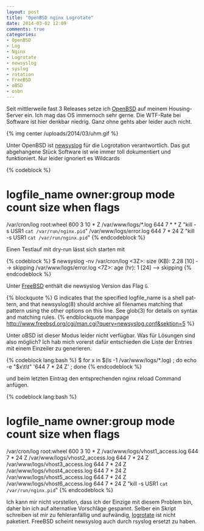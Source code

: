 ```yaml
---
layout: post
title: "OpenBSD nginx Logrotate"
date: 2014-03-02 12:09
comments: true
categories:
- OpenBSD
- Log
- Nginx
- Logrotate
- newsyslog
- syslog
- rotation
- FreeBSD
- oBSD
- osbn
---
```


Seit mittlerweile fast 3 Releases setze ich [OpenBSD](http://openbsd.org) auf
meinem Housing-Server ein. Ich mag das OS immernoch sehr gerne. Die WTF-Rate bei
Software ist hier denkbar niedrig. Ganz ohne gehts aber leider auch nicht.

{% img center /uploads/2014/03/uhm.gif %}

Unter OpenBSD ist [newsyslog](http://www.weird.com/~woods/projects/newsyslog.html)
für die Logrotation verantwortlich. Das gut abgehangene Stück Software ist wie
immer toll dokumentiert und funktioniert. Nur leider ignoriert es Wildcards

{% codeblock %}
# logfile_name      owner:group     mode count size when  flags
/var/cron/log       root:wheel  600  3     10   *     Z
/var/www/logs/*.log             644  7     *    *     Z "kill -s USR1 `cat /var/run/nginx.pid`"
/var/www/logs/error.log         644  7     *    24    Z "kill -s USR1 `cat /var/run/nginx.pid`"
{% endcodeblock %}

Einen Testlauf mit dry-run lässt sich starten mit

{% codeblock %}
$ newsyslog -nv
/var/cron/log <3Z>: size (KB): 2.28 [10] --> skipping
/var/www/logs/error.log <7Z>: age (hr): 1 [24] --> skipping
{% endcodeblock %}

Unter [FreeBSD](http://www.freebsd.org/cgi/man.cgi?query=newsyslog.conf&sektion=5)
enthält die newsyslog Version das Flag `G`.

{% blockquote %}
G   indicates that the specified logfile_name is a shell pat-
    tern, and that newsyslog(8) should archive all filenames
    matching that pattern using the other options on this
    line.  See glob(3) for details on syntax and matching
    rules.
{% endblockquote manpage http://www.freebsd.org/cgi/man.cgi?query=newsyslog.conf&sektion=5 %}

Unter oBSD ist dieser Modus leider nicht verfügbar. Was für Lösungen sind also möglich? Ich hab mich
vorerst dafür entschieden die Liste der Entries mit einem Einzeiler zu
generieren.

{% codeblock lang:bash %}
$ for x in $(ls -1 /var/www/logs/*.log) ; do echo -e "$x\t\t" '644  7     *    24    Z' ; done
{% endcodeblock %}

und beim letzten Eintrag den entsprechenden nginx reload Command anfügen.

{% codeblock lang:bash %}
# logfile_name           owner:group mode count size when  flags
/var/cron/log            root:wheel  600  3     10   *     Z
/var/www/logs/vhost1_access.log      644  7     *    24    Z
/var/www/logs/vhost2_access.log      644  7     *    24    Z
/var/www/logs/vhost3_access.log      644  7     *    24    Z
/var/www/logs/vhost4_access.log      644  7     *    24    Z
/var/www/logs/vhost5_access.log      644  7     *    24    Z
/var/www/logs/vhost6_access.log      644  7     *    24    Z "kill -s USR1 `cat /var/run/nginx.pid`"
{% endcodeblock %}

Ich kann mir nicht vorstellen, dass ich der Einzige mit diesem Problem bin,
daher bin ich auf alternative Vorschläge gespannt. Selber ein Skript schreiben
ist mir zu fehleranfällig und aufwändig, [logrotate](https://fedorahosted.org/logrotate/) ist
nicht paketiert. FreeBSD scheint newsyslog auch durch rsyslog ersetzt zu haben.
